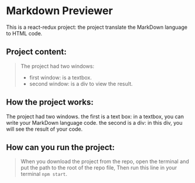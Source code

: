 # Markdown Previewer
 
This is a react-redux project: the project translate the MarkDown language to HTML code.

## Project content:
> The project had two windows:
> - first window: is a textbox.
> - second window: is a div to view the result.

## How the project works:
The project had two windows.
the first is a text box: in a textbox, you can write your MarkDown language code.
the second is a div: in this div, you will see the result of your code.

## How can you run the project:
> When you download the project from the repo,
> open the terminal and put the path to the root of the repo file,
> Then run this line in your terminal ```npm start```.